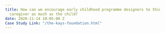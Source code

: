 ```yaml
---
title: How can we encourage early childhood programme designers to think about the
  caregiver as much as the child?
date: 2020-11-14 10:05:00 Z
Case Study Link: "/the-kays-foundation.html"
---
```


